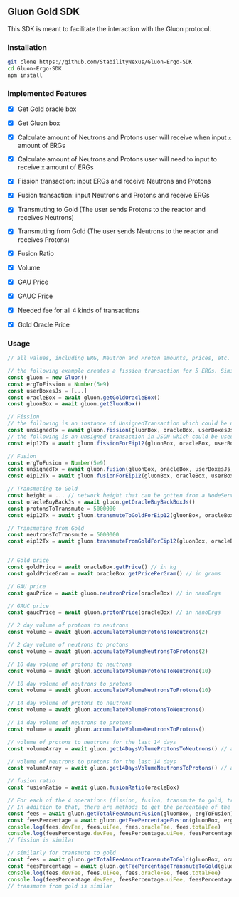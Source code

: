 ## Gluon Gold SDK

This SDK is meant to facilitate the interaction with the Gluon protocol.

### Installation

```bash
git clone https://github.com/StabilityNexus/Gluon-Ergo-SDK
cd Gluon-Ergo-SDK
npm install
```

### Implemented Features
- [x] Get Gold oracle box
- [x] Get Gluon box
- [x] Calculate amount of Neutrons and Protons user will receive when input `x` amount of ERGs
- [x] Calculate amount of Neutrons and Protons user will need to input to receive `x` amount of ERGs
- [x] Fission transaction: input ERGs and receive Neutrons and Protons
- [x] Fusion transaction: input Neutrons and Protons and receive ERGs
- [x] Transmuting to Gold (The user sends Protons to the reactor and receives Neutrons)
- [x] Transmuting from Gold (The user sends Neutrons to the reactor and receives Protons)
- [x] Fusion Ratio
- [x] Volume
- [x] GAU Price
- [x] GAUC Price
- [x] Needed fee for all 4 kinds of transactions
- [x] Gold Oracle Price


### Usage

```javascript
// all values, including ERG, Neutron and Proton amounts, prices, etc. are without decimals applied

// the following example creates a fission transaction for 5 ERGs. Similar approach could be used for fusion transaction
const gluon = new Gluon()
const ergToFission = Number(5e9)
const userBoxesJs = [...]
const oracleBox = await gluon.getGoldOracleBox()
const gluonBox = await gluon.getGluonBox()

// Fission
// the following is an instance of UnsignedTransaction which could be used to get reduced tx or for any use cases
const unsignedTx = await gluon.fission(gluonBox, oracleBox, userBoxesJs, ergToFission)
// the following is an unsigned transaction in JSON which could be used to sign using Nautilus or similar wallets without needing any chagnes
const eip12Tx = await gluon.fissionForEip12(gluonBox, oracleBox, userBoxesJs, ergToFission)

// Fusion
const ergToFusion = Number(5e9)
const unsignedTx = await gluon.fusion(gluonBox, oracleBox, userBoxesJs, ergToFusion)
const eip12Tx = await gluon.fusionForEip12(gluonBox, oracleBox, userBoxesJs, ergToFusion)

// Transmuting to Gold
const height = ... // network height that can be gotten from a NodeService instance (see test.ts)
const oracleBuyBackJs = await gluon.getOracleBuyBackBoxJs()
const protonsToTransmute = 5000000
const eip12Tx = await gluon.transmuteToGoldForEip12(gluonBox, oracleBox, userBoxesJs, oracleBuyBackJs, protonsToTransmute, height)

// Transmuting from Gold
const neutronsToTransmute = 5000000
const eip12Tx = await gluon.transmuteFromGoldForEip12(gluonBox, oracleBox, userBoxesJs, oracleBuyBackJs, neutronsToTransmute, height)    


// Gold price
const goldPrice = await oracleBox.getPrice() // in kg
const goldPriceGram = await oracleBox.getPricePerGram() // in grams

// GAU price
const gauPrice = await gluon.neutronPrice(oracleBox) // in nanoErgs

// GAUC price
const gaucPrice = await gluon.protonPrice(oracleBox) // in nanoErgs

// 2 day volume of protons to neutrons
const volume = await gluon.accumulateVolumeProtonsToNeutrons(2)

// 2 day volume of neutrons to protons
const volume = await gluon.accumulateVolumeNeutronsToProtons(2)

// 10 day volume of protons to neutrons
const volume = await gluon.accumulateVolumeProtonsToNeutrons(10)

// 10 day volume of neutrons to protons
const volume = await gluon.accumulateVolumeNeutronsToProtons(10)

// 14 day volume of protons to neutrons
const volume = await gluon.accumulateVolumeProtonsToNeutrons()

// 14 day volume of neutrons to protons
const volume = await gluon.accumulateVolumeNeutronsToProtons()

// volume of protons to neutrons for the last 14 days
const volumeArray = await gluon.get14DaysVolumeProtonsToNeutrons() // an array with 14 elements for 14 days

// volume of neutrons to protons for the last 14 days
const volumeArray = await gluon.get14DaysVolumeNeutronsToProtons() // an array with 14 elements for 14 days

// fusion ratio
const fusionRatio = await gluon.fusionRatio(oracleBox)

// For each of the 4 operations (fission, fusion, transmute to gold, transmute from gold) there is a method to get the required fees
// In addition to that, there are methods to get the percentage of the fee for the total amount of ERG or Neutron/Proton that is sent/transmuted
const fees = await gluon.getTotalFeeAmountFusion(gluonBox, ergToFusion)
const feesPercentage = await gluon.getFeePercentageFusion(gluonBox, ergToFusion)
console.log(fees.devFee, fees.uiFee, fees.oracleFee, fees.totalFee)
console.log(feesPercentage.devFee, feesPercentage.uiFee, feesPercentage.oracleFee, feesPercentage.totalFee)
// fission is similar

// similarly for transmute to gold
const fees = await gluon.getTotalFeeAmountTransmuteToGold(gluonBox, oracleBox, protonsToTransmute)
const feesPercentage = await gluon.getFeePercentageTransmuteToGold(gluonBox, oracleBox, protonsToTransmute)
console.log(fees.devFee, fees.uiFee, fees.oracleFee, fees.totalFee)
console.log(feesPercentage.devFee, feesPercentage.uiFee, feesPercentage.oracleFee, feesPercentage.totalFee)
// transmute from gold is similar
